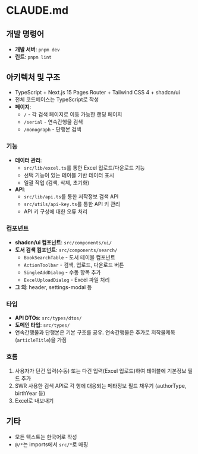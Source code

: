 # CLAUDE.md

## 개발 명령어

- **개발 서버**: `pnpm dev`
- **린트**: `pnpm lint`

## 아키텍처 및 구조

- TypeScript + Next.js 15 Pages Router + Tailwind CSS 4 + shadcn/ui
- 전체 코드베이스는 TypeScript로 작성
- **페이지**:
    - `/` - 각 검색 페이지로 이동 가능한 랜딩 페이지
    - `/serial` - 연속간행물 검색
    - `/monograph` - 단행본 검색

### 기능

- **데이터 관리**:
    - `src/lib/excel.ts`를 통한 Excel 업로드/다운로드 기능
    - 선택 기능이 있는 테이블 기반 데이터 표시
    - 일괄 작업 (검색, 삭제, 초기화)
- **API**:
    - `src/lib/api.ts`를 통한 저작정보 검색 API
    - `src/utils/api-key.ts`를 통한 API 키 관리
    - API 키 구성에 대한 오류 처리

### 컴포넌트

- **shadcn/ui 컴포넌트**: `src/components/ui/`
- **도서 검색 컴포넌트**: `src/components/search/`
    - `BookSearchTable` - 도서 테이블 컴포넌트
    - `ActionToolbar` - 검색, 업로드, 다운로드 버튼
    - `SingleAddDialog` - 수동 항목 추가
    - `ExcelUploadDialog` - Excel 파일 처리
- **그 외**: header, settings-modal 등 

### 타입

- **API DTOs**: `src/types/dtos/`
- **도메인 타입**: `src/types/`
- 연속간행물과 단행본은 기본 구조를 공유. 연속간행물은 추가로 저작물제목(`articleTitle`)을 가짐

### 흐름

1. 사용자가 단건 입력(수동) 또는 다건 입력(Excel 업로드)하여 테이블에 기본정보 필드 추가
2. SWR 사용한 검색 API로 각 행에 대응되는 메타정보 필드 채우기 (authorType, birthYear 등)
3. Excel로 내보내기

## 기타

- 모든 텍스트는 한국어로 작성
- `@/*`는 imports에서 `src/*`로 매핑